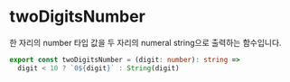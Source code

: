 # twoDigitsNumber

한 자리의 number 타입 값을 두 자리의 numeral string으로 출력하는 함수입니다.

```typescript
export const twoDigitsNumber = (digit: number): string =>
  digit < 10 ? `0${digit}` : String(digit)
```
